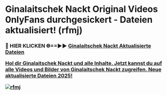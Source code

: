# Ginalaitschek Nackt Original Videos 0nlyFans durchgesickert - Dateien aktualisiert! (rfmj)

<h3>🔴 HIER KLICKEN 🌐==►► <a href="https://tinyurl.com/h6vf6nb8" rel="nofollow">Ginalaitschek Nackt Aktualisierte Dateien

Hol dir Ginalaitschek Nackt und alle Inhalte. Jetzt kannst du auf alle Videos und Bilder von Ginalaitschek Nackt zugreifen. Neue aktualisierte Dateien 2025!

[![rfmj](https://i.imgur.com/sD4kR3V.gif)](https://tinyurl.com/h6vf6nb8)
